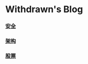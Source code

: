 Withdrawn's Blog
====

### [安全](/sec/index.html "")
### [架构](/arch/index.html "")
### [股票](/stock/index.html "")